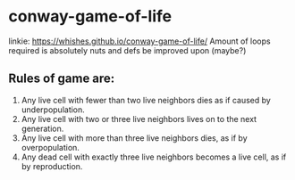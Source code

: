 # conway-game-of-life
linkie: https://whishes.github.io/conway-game-of-life/
Amount of loops required is absolutely nuts and defs be improved upon (maybe?) 

## Rules of game are:
1. Any live cell with fewer than two live neighbors dies as if caused by underpopulation.
2. Any live cell with two or three live neighbors lives on to the next generation.
3. Any live cell with more than three live neighbors dies, as if by overpopulation.
4. Any dead cell with exactly three live neighbors becomes a live cell, as if by reproduction.

